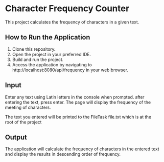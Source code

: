 # Character Frequency Counter

This project calculates the frequency of characters in a given text.

## How to Run the Application

1. Clone this repository.
2. Open the project in your preferred IDE.
3. Build and run the project.
4. Access the application by navigating to http://localhost:8080/api/frequency in your web browser.

## Input

Enter any text using Latin letters in the console when prompted. after entering the text, press enter. The page will display the frequency of the meeting of characters.

The text you entered will be printed to the FileTask file.txt which is at the root of the project

## Output

The application will calculate the frequency of characters in the entered text and display the results in descending order of frequency.
